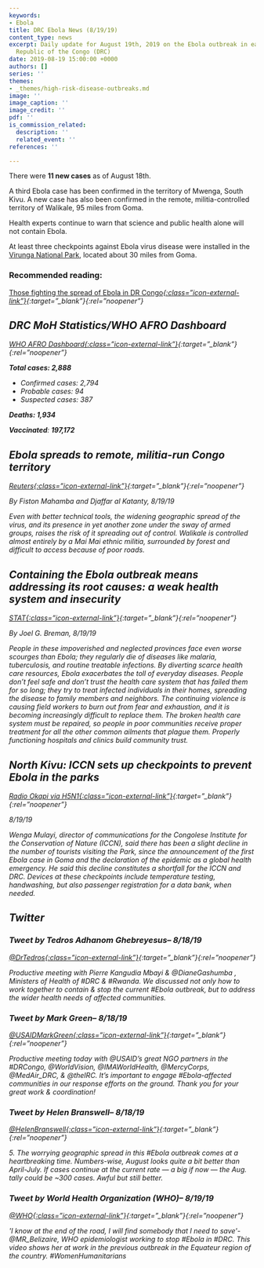 ```yaml
---
keywords:
- Ebola
title: DRC Ebola News (8/19/19)
content_type: news
excerpt: Daily update for August 19th, 2019 on the Ebola outbreak in eastern Democratic
  Republic of the Congo (DRC)
date: 2019-08-19 15:00:00 +0000
authors: []
series: ''
themes:
- _themes/high-risk-disease-outbreaks.md
image: ''
image_caption: ''
image_credit: ''
pdf: ''
is_commission_related:
  description: ''
  related_event: ''
references: ''

---
```

There were **11 new cases** as of August 18th.

A third Ebola case has been confirmed in the territory of Mwenga, South Kivu. A new case has also been confirmed in the remote, militia-controlled territory of Walikale, 95 miles from Goma.

Health experts continue to warn that science and public health alone will not contain Ebola.

At least three checkpoints against Ebola virus disease were installed in the [Virunga National Park](https://whc.unesco.org/en/list/63/), located about 30 miles from Goma.

### Recommended reading: 

[Those fighting the spread of Ebola in DR Congo<i/>{:class=”icon-external-link”}](https://www.aljazeera.com/indepth/inpictures/people-fighting-spread-ebola-drc-190819065038868.html){:target=”_blank”}{:rel=”noopener”}

## DRC MoH Statistics/WHO AFRO Dashboard

[WHO AFRO Dashboard<i/>{:class=”icon-external-link”}](https://who.maps.arcgis.com/apps/opsdashboard/index.html#/e70c3804f6044652bc37cce7d8fcef6c){:target=”_blank”}{:rel=”noopener”}

**Total cases: 2,888** 

* Confirmed cases: 2,794
* Probable cases: 94
* Suspected cases: 387

**Deaths: 1,934**

**Vaccinated**: **197,172**

## Ebola spreads to remote, militia-run Congo territory

[_Reuters_<i/>{:class=”icon-external-link”}](https://af.reuters.com/article/worldNews/idAFKCN1V90ON){:target=”_blank”}{:rel=”noopener”}

_By Fiston Mahamba and Djaffar al Katanty, 8/19/19_

Even with better technical tools, the widening geographic spread of the virus, and its presence in yet another zone under the sway of armed groups, raises the risk of it spreading out of control. Walikale is controlled almost entirely by a Mai Mai ethnic militia, surrounded by forest and difficult to access because of poor roads.

## Containing the Ebola outbreak means addressing its root causes: a weak health system and insecurity

[_STAT_<i/>{:class=”icon-external-link”}](https://www.statnews.com/2019/08/19/ebola-containment-address-root-causes/){:target=”_blank”}{:rel=”noopener”}

_By Joel G. Breman, 8/19/19_

People in these impoverished and neglected provinces face even worse scourges than Ebola; they regularly die of diseases like malaria, tuberculosis, and routine treatable infections. By diverting scarce health care resources, Ebola exacerbates the toll of everyday diseases. People don’t feel safe and don’t trust the health care system that has failed them for so long; they try to treat infected individuals in their homes, spreading the disease to family members and neighbors. The continuing violence is causing field workers to burn out from fear and exhaustion, and it is becoming increasingly difficult to replace them. The broken health care system must be repaired, so people in poor communities receive proper treatment for all the other common ailments that plague them. Properly functioning hospitals and clinics build community trust.

## North Kivu: ICCN sets up checkpoints to prevent Ebola in the parks

[_Radio Okapi via H5N1_<i/>{:class=”icon-external-link”}](https://crofsblogs.typepad.com/h5n1/2019/08/north-kivu-iccn-sets-up-checkpoints-to-prevent-ebola-in-the-parks.html){:target=”_blank”}{:rel=”noopener”}

_8/19/19_

Wenga Mulayi, director of communications for the Congolese Institute for the Conservation of Nature (ICCN), said there has been a slight decline in the number of tourists visiting the Park, since the announcement of the first Ebola case in Goma and the declaration of the epidemic as a global health emergency. He said this decline constitutes a shortfall for the ICCN and DRC. Devices at these checkpoints include temperature testing, handwashing, but also passenger registration for a data bank, when needed.

## Twitter

### Tweet by Tedros Adhanom Ghebreyesus– 8/18/19

[@DrTedros<i/>{:class=”icon-external-link”}](https://twitter.com/DrTedros/status/1163150671169957890){:target=”_blank”}{:rel=”noopener”}

Productive meeting with Pierre Kangudia Mbayi & @DianeGashumba , Ministers of Health of #DRC & #Rwanda. We discussed not only how to work together to contain & stop the current #Ebola outbreak, but to address the wider health needs of affected communities.

### Tweet by Mark Green– 8/18/19

[@USAIDMarkGreen<i/>{:class=”icon-external-link”}](https://twitter.com/USAIDMarkGreen/status/1163177978412638209){:target=”_blank”}{:rel=”noopener”}

Productive meeting today with @USAID’s great NGO partners in the #DRCongo, @WorldVision, @IMAWorldHealth, @MercyCorps, @MedAir_DRC, & @theIRC. It’s important to engage #Ebola-affected communities in our response efforts on the ground. Thank you for your great work & coordination!

### Tweet by Helen Branswell– 8/18/19

[@HelenBranswell<i/>{:class=”icon-external-link”}](https://twitter.com/HelenBranswell/status/1163251854286970881){:target=”_blank”}{:rel=”noopener”}

5\. The worrying geographic spread in this #Ebola outbreak comes at a heartbreaking time. Numbers-wise, August looks quite a bit better than April-July. If cases continue at the current rate — a big if now — the Aug. tally could be \~300 cases. Awful but still better.

### Tweet by World Health Organization (WHO)– 8/19/19

[@WHO<i/>{:class=”icon-external-link”}](https://twitter.com/WHO/status/1163459029554933760){:target=”_blank”}{:rel=”noopener”}

'I know at the end of the road, I will find somebody that I need to save'- @MR_Belizaire, WHO epidemiologist working to stop #Ebola in #DRC. This video shows her at work in the previous outbreak in the Equateur region of the country. #WomenHumanitarians